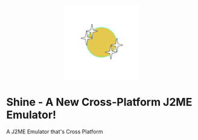 <p align="center">
	<img src="Shine.png" width="200" height="200" alt="Shine">  
</p>

# Shine - A New Cross-Platform J2ME Emulator!
A J2ME Emulator that's Cross Platform
